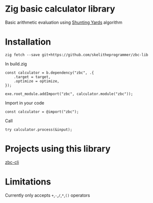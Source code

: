 # Zig basic calculator library
Basic arithmetic evaluation using [Shunting Yards](https://en.wikipedia.org/wiki/Shunting_yard_algorithm) algorithm

# Installation
```
zig fetch --save git+https://github.com/skelitheprogrammer/zbc-lib
```
In build.zig
```
const calculator = b.dependency("zbc", .{
    .target = target,
    .optimize = optimize,
});

exe.root_module.addImport("zbc", calculator.module("zbc"));
```
Import in your code
```
const calculator = @import("zbc");
```
Call 
```
try calculator.process(&input);
```



# Projects using this library
[zbc-cli](https://github.com/skelitheprogrammer/zbc-cli)

# Limitations
Currently only accepts `+`,`-`,`/`,`*`,`()` operators
